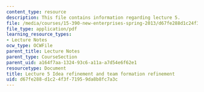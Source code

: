 ```yaml
---
content_type: resource
description: This file contains information regarding lecture 5.
file: /media/courses/15-390-new-enterprises-spring-2013/d67fe288d1c24f3f71959da8b8fc7a3c_MIT15_390S13_lec05.pdf
file_type: application/pdf
learning_resource_types:
- Lecture Notes
ocw_type: OCWFile
parent_title: Lecture Notes
parent_type: CourseSection
parent_uid: a164f7aa-1324-93c6-a11a-a7d54e6f62e1
resourcetype: Document
title: Lecture 5 Idea refinement and team formation refinement
uid: d67fe288-d1c2-4f3f-7195-9da8b8fc7a3c
---
```

